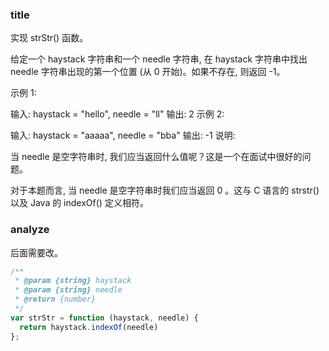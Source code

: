 ### title

实现 strStr() 函数。

给定一个 haystack 字符串和一个 needle 字符串, 在 haystack 字符串中找出 needle 字符串出现的第一个位置 (从 0 开始)。如果不存在, 则返回  -1。

示例 1:

输入: haystack = "hello", needle = "ll"
输出: 2
示例 2:

输入: haystack = "aaaaa", needle = "bba"
输出: -1
说明:

当 needle 是空字符串时, 我们应当返回什么值呢？这是一个在面试中很好的问题。

对于本题而言, 当 needle 是空字符串时我们应当返回 0 。这与 C 语言的 strstr() 以及 Java 的 indexOf() 定义相符。

### analyze

后面需要改。

```js
/**
 * @param {string} haystack
 * @param {string} needle
 * @return {number}
 */
var strStr = function (haystack, needle) {
  return haystack.indexOf(needle)
};
```